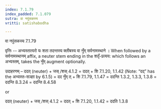 ```yaml
---
index: 7.1.79
index_padded: 7.1.079
sutra: वा नपुंसकस्य
vritti: satishabodha

---
```

 वा नपुंसकस्य 7.1.79 


वृत्तिः -- अभ्यस्तात्परो यः शता तदन्तस्य क्लीबस्य वा नुँम् सर्वनामस्थाने । When followed by a सर्वनामस्थानम् affix, a neuter stem ending in the शतृँ-प्रत्यय: which follows an अभ्यस्तम्, takes the नुँम् augment optionally. 


उदाहरणम् – ददत् (neuter) + जस् /शस् 4.1.2 = ददत् + शि 7.1.20, 1.1.42 (Note: “दद्” has the अभ्यस्त-सञ्ज्ञा by 6.1.5) = दद नुँम् त् + शि 7.1.79, 1.1.47 = ददन्ति 1.3.2, 1.3.3, 1.3.8 = ददन्ति 8.3.24 = ददन्ति 8.4.58 

or 

ददत् (neuter) + जस् /शस् 4.1.2 = ददत् + शि 7.1.20, 1.1.42 = ददति 1.3.8 